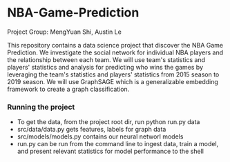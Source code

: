 # NBA-Game-Prediction
Project Group: MengYuan Shi, Austin Le

This repository contains a data science project that discover the NBA Game Prediction. We investigate the social network for individual NBA players and the relationship between each team. We will use team's statistics and players' statistics and analysis for predicting who wins the games by leveraging the team's statistics and players' statistics from 2015 season to 2019 season. We will use GraphSAGE which is a generalizable embedding framework to create a graph classification.

### Running the project
- To get the data, from the project root dir, run python run.py data
- src/data/data.py gets features, labels for graph data
- src/models/models.py contains our neural networl models
- run.py can be run from the command line to ingest data, train a model, and present relevant statistics for model performance to the shell


